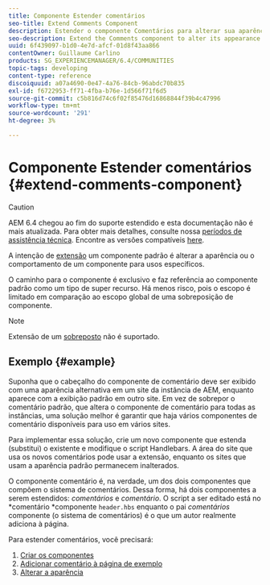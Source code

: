 ```yaml
---
title: Componente Estender comentários
seo-title: Extend Comments Component
description: Estender o componente Comentários para alterar sua aparência ou comportamento para usos específicos
seo-description: Extend the Comments component to alter its appearance or behavior for specific uses
uuid: 6f439097-b1d0-4e7d-afcf-01d8f43aa866
contentOwner: Guillaume Carlino
products: SG_EXPERIENCEMANAGER/6.4/COMMUNITIES
topic-tags: developing
content-type: reference
discoiquuid: a07a4690-0e47-4a76-84cb-96abdc70b835
exl-id: f6722953-ff71-4fba-b76e-1d566f71f6d5
source-git-commit: c5b816d74c6f02f85476d16868844f39b4c47996
workflow-type: tm+mt
source-wordcount: '291'
ht-degree: 3%

---
```


# Componente Estender comentários {#extend-comments-component}

>[!CAUTION]
>
>AEM 6.4 chegou ao fim do suporte estendido e esta documentação não é mais atualizada. Para obter mais detalhes, consulte nossa [períodos de assistência técnica](https://helpx.adobe.com/br/support/programs/eol-matrix.html). Encontre as versões compatíveis [here](https://experienceleague.adobe.com/docs/).

A intenção de [extensão](client-customize.md#extensions) um componente padrão é alterar a aparência ou o comportamento de um componente para usos específicos.

O caminho para o componente é exclusivo e faz referência ao componente padrão como um tipo de super recurso. Há menos risco, pois o escopo é limitado em comparação ao escopo global de uma sobreposição de componente.

>[!NOTE]
>
>Extensão de um [sobreposto](client-customize.md#overlays) não é suportado.

## Exemplo {#example}

Suponha que o cabeçalho do componente de comentário deve ser exibido com uma aparência alternativa em um site da instância de AEM, enquanto aparece com a exibição padrão em outro site. Em vez de sobrepor o comentário padrão, que altera o componente de comentário para todas as instâncias, uma solução melhor é garantir que haja vários componentes de comentário disponíveis para uso em vários sites.

Para implementar essa solução, crie um novo componente que estenda (substitui) o existente e modifique o script Handlebars. A área do site que usa os novos comentários pode usar a extensão, enquanto os sites que usam a aparência padrão permanecem inalterados.

O componente comentário é, na verdade, um dos dois componentes que compõem o sistema de comentários. Dessa forma, há dois componentes a serem estendidos: *comentários* e *comentário*. O script a ser editado está no *comentário *componente `header.hbs` enquanto o pai *comentários* componente (o sistema de comentários) é o que um autor realmente adiciona à página.

Para estender comentários, você precisará:

1. [Criar os componentes](extend-create-components.md)
1. [Adicionar comentário à página de exemplo](extend-sample-page.md)
1. [Alterar a aparência](extend-alter-appearance.md)
